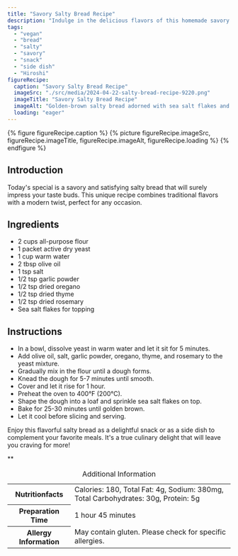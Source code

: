 ```yaml
---
title: "Savory Salty Bread Recipe"
description: "Indulge in the delicious flavors of this homemade savory salty bread recipe. Easy to make and perfect for any occasion, this bread is a delightful treat for your taste buds."
tags:
  - "vegan"
  - "bread"
  - "salty"
  - "savory"
  - "snack"
  - "side dish"
  - "Hiroshi"
figureRecipe: 
  caption: "Savory Salty Bread Recipe"
  imageSrc: "./src/media/2024-04-22-salty-bread-recipe-9220.png"
  imageTitle: "Savory Salty Bread Recipe"
  imageAlt: "Golden-brown salty bread adorned with sea salt flakes and dried herbs on a rustic wooden table"
  loading: "eager"
---
```


{% figure figureRecipe.caption %}
{% picture figureRecipe.imageSrc, figureRecipe.imageTitle, figureRecipe.imageAlt, figureRecipe.loading %}
{% endfigure %}

## Introduction

Today's special is a savory and satisfying salty bread that will surely impress your taste buds. This unique recipe combines traditional flavors with a modern twist, perfect for any occasion.

## Ingredients

- 2 cups all-purpose flour
- 1 packet active dry yeast
- 1 cup warm water
- 2 tbsp olive oil
- 1 tsp salt
- 1/2 tsp garlic powder
- 1/2 tsp dried oregano
- 1/2 tsp dried thyme
- 1/2 tsp dried rosemary
- Sea salt flakes for topping

## Instructions

- In a bowl, dissolve yeast in warm water and let it sit for 5 minutes.
- Add olive oil, salt, garlic powder, oregano, thyme, and rosemary to the yeast mixture.
- Gradually mix in the flour until a dough forms.
- Knead the dough for 5-7 minutes until smooth.
- Cover and let it rise for 1 hour.
- Preheat the oven to 400°F (200°C).
- Shape the dough into a loaf and sprinkle sea salt flakes on top.
- Bake for 25-30 minutes until golden brown.
- Let it cool before slicing and serving.

Enjoy this flavorful salty bread as a delightful snack or as a side dish to complement your favorite meals. It's a true culinary delight that will leave you craving for more!

**

<table><caption class='sr-only'>Additional Information</caption><tr><th>Nutritionfacts</th><td>Calories: 180, Total Fat: 4g, Sodium: 380mg, Total Carbohydrates: 30g, Protein: 5g&nbsp;</td></tr><tr><th>Preparation Time</th><td>1 hour 45 minutes&nbsp;</td></tr><tr><th>Allergy Information</th><td>May contain gluten. Please check for specific allergies.&nbsp;</td></tr></table>

